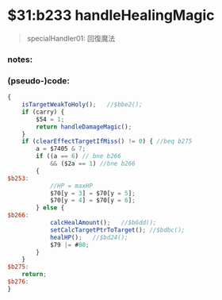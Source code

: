 ﻿
# $31:b233 handleHealingMagic	



>specialHandler01: 回復魔法


### notes:

### (pseudo-)code:
```js
{
	isTargetWeakToHoly();	//$bbe2();
	if (carry) {
		$54 = 1;
		return handleDamageMagic();
	}
	if (clearEffectTargetIfMiss() != 0) { //beq b275
		a = $7405 & 7;
		if ((a == 6) // bne b266
			&& ($2a == 1) //bne b266
		{
$b253:
			//HP = maxHP
			$70[y = 3] = $70[y = 5];
			$70[y = 4] = $70[y = 6];
		} else {
$b266:
			calcHealAmount();	//$b6dd();
			setCalcTargetPtrToTarget();	//$bdbc();
			healHP();	//$bd24();
			$79 |= #80;
		}
	}
$b275:
	return;
$b276:
}
```



